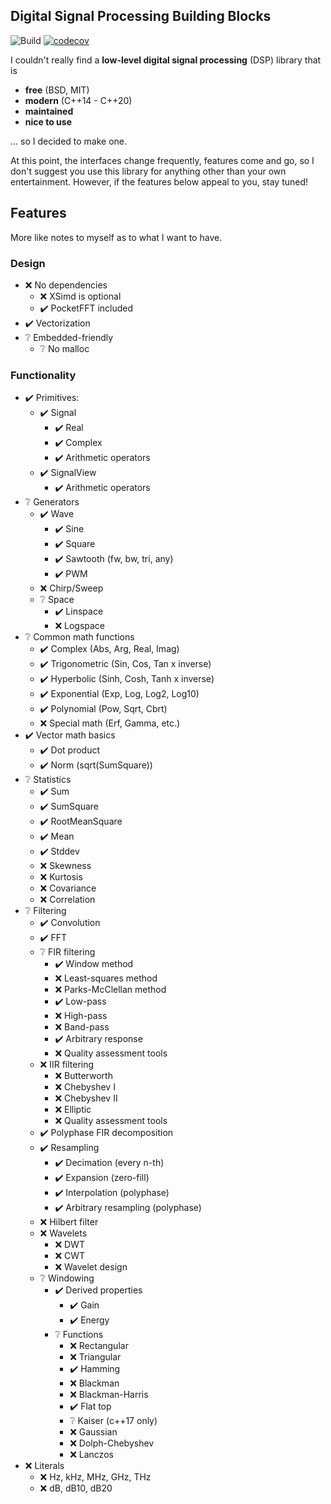 ﻿Digital Signal Processing Building Blocks
---

![Build](https://github.com/petiaccja/DSPBB/workflows/Build/badge.svg)
[![codecov](https://codecov.io/gh/petiaccja/DSPBB/branch/master/graph/badge.svg?token=8A2I59KJ5H)](https://codecov.io/gh/petiaccja/DSPBB)

I couldn't really find a **low-level digital signal processing** (DSP) library that is 
- **free** (BSD, MIT)
- **modern** (C\++14 - C\++20)
- **maintained**
- **nice to use**

... so I decided to make one.

At this point, the interfaces change frequently, features come and go, so I don't suggest you use this library for anything other than your own entertainment. However, if the features below appeal to you, stay tuned!




## Features

More like notes to myself as to what I want to have.

### Design

- ❌️ No dependencies
  - ❌️ XSimd is optional
  - ✔️ PocketFFT included
- ✔️ Vectorization
- ❔️ Embedded-friendly
  - ❔️ No malloc

### Functionality

- ✔️ Primitives:
  - ✔️ Signal
    - ✔️ Real
    - ✔️ Complex
    - ✔️ Arithmetic operators
  - ✔️ SignalView
    - ✔️ Arithmetic operators
- ❔️ Generators
  - ✔️ Wave
    - ✔️ Sine
    - ✔️ Square
    - ✔️ Sawtooth (fw, bw, tri, any)
    - ✔️ PWM
  - ❌️ Chirp/Sweep
  - ❔️ Space
    - ✔️ Linspace
    - ❌️ Logspace
- ❔️ Common math functions
  - ✔️ Complex (Abs, Arg, Real, Imag)
  - ✔️ Trigonometric (Sin, Cos, Tan x inverse)
  - ✔️ Hyperbolic (Sinh, Cosh, Tanh x inverse)
  - ✔️ Exponential (Exp, Log, Log2, Log10)
  - ✔️ Polynomial (Pow, Sqrt, Cbrt)
  - ❌️ Special math (Erf, Gamma, etc.)
- ✔️ Vector math basics
  - ✔️ Dot product
  - ✔️ Norm (sqrt(SumSquare))
- ❔️ Statistics
  - ✔️ Sum
  - ✔️ SumSquare
  - ✔️ RootMeanSquare
  - ✔️ Mean
  - ✔️ Stddev
  - ❌️ Skewness
  - ❌️ Kurtosis
  - ❌️ Covariance
  - ❌️ Correlation
- ❔️ Filtering
  - ✔️ Convolution
  - ✔️ FFT
  - ❔️ FIR filtering
    - ✔️ Window method
    - ❌️ Least-squares method
    - ❌️ Parks-McClellan method
    - ✔️ Low-pass
    - ❌️ High-pass
    - ❌️ Band-pass
    - ✔️ Arbitrary response
    - ❌️ Quality assessment tools
  - ❌️ IIR filtering
    - ❌️ Butterworth
    - ❌️ Chebyshev I
    - ❌️ Chebyshev II
    - ❌️ Elliptic
    - ❌️ Quality assessment tools
  - ✔️ Polyphase FIR decomposition
  - ✔️ Resampling
    - ✔️ Decimation (every n-th)
    - ✔️ Expansion (zero-fill)
    - ✔️ Interpolation (polyphase)
    - ✔️ Arbitrary resampling (polyphase)
  - ❌️ Hilbert filter
  - ❌️ Wavelets
    - ❌️ DWT
    - ❌️ CWT
    - ❌️ Wavelet design
  - ❔️ Windowing
    - ✔️ Derived properties
      - ✔️ Gain
      - ✔️ Energy
    - ❔️ Functions
      - ❌️ Rectangular
      - ❌️ Triangular
      - ✔️ Hamming
      - ❌️ Blackman
      - ❌️ Blackman-Harris
      - ✔️ Flat top
      - ❔️ Kaiser (c++17 only)
      - ❌️ Gaussian
      - ❌️ Dolph-Chebyshev
      - ❌️ Lanczos
- ❌️ Literals
  - ❌️ Hz, kHz, MHz, GHz, THz
  - ❌️ dB, dB10, dB20
